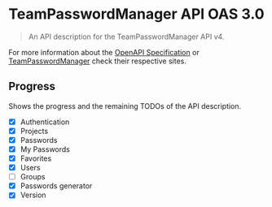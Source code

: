 # TeamPasswordManager API OAS 3.0

> An API description for the TeamPasswordManager API v4.

For more information about the [OpenAPI Specification](https://www.openapis.org/) or [TeamPasswordManager](https://teampasswordmanager.com/) check their respective sites.

## Progress

Shows the progress and the remaining TODOs of the API description.

- [X] Authentication
- [X] Projects
- [X] Passwords
- [X] My Passwords
- [X] Favorites
- [X] Users
- [ ] Groups
- [X] Passwords generator
- [X] Version

